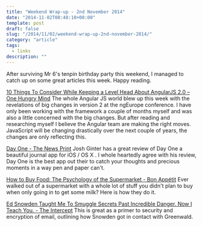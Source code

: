 ```yaml
---
title: "Weekend Wrap-up - 2nd November 2014"
date: "2014-11-02T08:48:10+00:00"
template: post
draft: false
slug: "/2014/11/02/weekend-wrap-up-2nd-november-2014/"
category: "article"
tags:
  - links
description: ""
---
```


After surviving Mr 6's tenpin birthday party this weekend, I managed to catch up on some great articles this week. Happy reading.

<a href="http://onehungrymind.com/10-things-consider-keeping-level-head-angularjs-2-0/">10 Things To Consider While Keeping a Level Head About AngularJS 2.0 – One Hungry Mind</a>
The whole Angular JS world blew up this week with the revelations of big changes in version 2 at the ngEurope conference. I have only been working with the framework a couple of months myself and was also a little concerned with the big changes. But after reading and researching myself I believe the Angular team are making the right moves. JavaScript will be changing drastically over the next couple of years, the changes are only reflecting this.

<a href="http://www.thenewsprint.co/2014/10/31/day-one/">Day One - The News Print</a>
Josh Ginter has a great review of Day One a beautiful journal app for iOS / OS X . I whole heartedly agree with his review, Day One is the best app out their to catch your thoughts and precious moments in a way pen and paper can't.

<a href="http://www.bonappetit.com/test-kitchen/how-to/article/supermarket-psychology">How to Buy Food: The Psychology of the Supermarket - Bon Appétit</a>
Ever walked out of a supermarket with a whole lot of stuff you didn't plan to buy when only going in to get some milk? Here is how they do it.

<a href="https://firstlook.org/theintercept/2014/10/28/smuggling-snowden-secrets/">Ed Snowden Taught Me To Smuggle Secrets Past Incredible Danger. Now I Teach You. - The Intercept</a>
This is great as a primer to security and encryption of email, outlining how Snowden got in contact with Greenwald.
